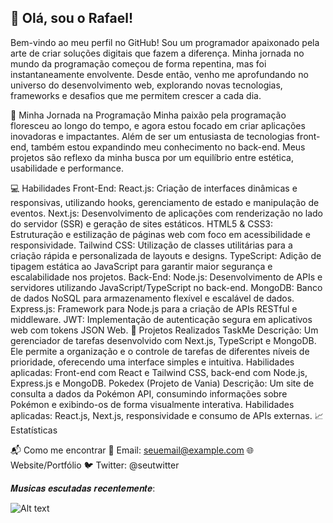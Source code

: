 ## 👋 Olá, sou o Rafael!

Bem-vindo ao meu perfil no GitHub! Sou um programador apaixonado pela arte de criar soluções digitais que fazem a diferença. Minha jornada no mundo da programação começou de forma repentina, mas foi instantaneamente envolvente. Desde então, venho me aprofundando no universo do desenvolvimento web, explorando novas tecnologias, frameworks e desafios que me permitem crescer a cada dia.

🌱 Minha Jornada na Programação
Minha paixão pela programação floresceu ao longo do tempo, e agora estou focado em criar aplicações inovadoras e impactantes. Além de ser um entusiasta de tecnologias front-end, também estou expandindo meu conhecimento no back-end. Meus projetos são reflexo da minha busca por um equilíbrio entre estética, usabilidade e performance.

💻 Habilidades
Front-End:
React.js: Criação de interfaces dinâmicas e responsivas, utilizando hooks, gerenciamento de estado e manipulação de eventos.
Next.js: Desenvolvimento de aplicações com renderização no lado do servidor (SSR) e geração de sites estáticos.
HTML5 & CSS3: Estruturação e estilização de páginas web com foco em acessibilidade e responsividade.
Tailwind CSS: Utilização de classes utilitárias para a criação rápida e personalizada de layouts e designs.
TypeScript: Adição de tipagem estática ao JavaScript para garantir maior segurança e escalabilidade nos projetos.
Back-End:
Node.js: Desenvolvimento de APIs e servidores utilizando JavaScript/TypeScript no back-end.
MongoDB: Banco de dados NoSQL para armazenamento flexível e escalável de dados.
Express.js: Framework para Node.js para a criação de APIs RESTful e middleware.
JWT: Implementação de autenticação segura em aplicativos web com tokens JSON Web.
🚀 Projetos Realizados
TaskMe
Descrição: Um gerenciador de tarefas desenvolvido com Next.js, TypeScript e MongoDB. Ele permite a organização e o controle de tarefas de diferentes níveis de prioridade, oferecendo uma interface simples e intuitiva.
Habilidades aplicadas: Front-end com React e Tailwind CSS, back-end com Node.js, Express.js e MongoDB.
Pokedex (Projeto de Vania)
Descrição: Um site de consulta a dados da Pokémon API, consumindo informações sobre Pokémon e exibindo-os de forma visualmente interativa.
Habilidades aplicadas: React.js, Next.js, responsividade e consumo de APIs externas.
📈 Estatísticas

📬 Como me encontrar
📧 Email: seuemail@example.com
🌐 Website/Portfólio
🐦 Twitter: @seutwitter



𝑴𝒖𝒔𝒊𝒄𝒂𝒔 𝒆𝒔𝒄𝒖𝒕𝒂𝒅𝒂𝒔 𝒓𝒆𝒄𝒆𝒏𝒕𝒆𝒎𝒆𝒏𝒕𝒆:

![Alt text](https://spotify-recently-played-readme.vercel.app/api?user=rafasilva_50)
